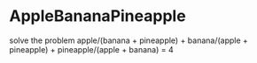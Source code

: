 # AppleBananaPineapple

solve the problem
apple/(banana + pineapple) + banana/(apple + pineapple) + pineapple/(apple + banana) = 4
